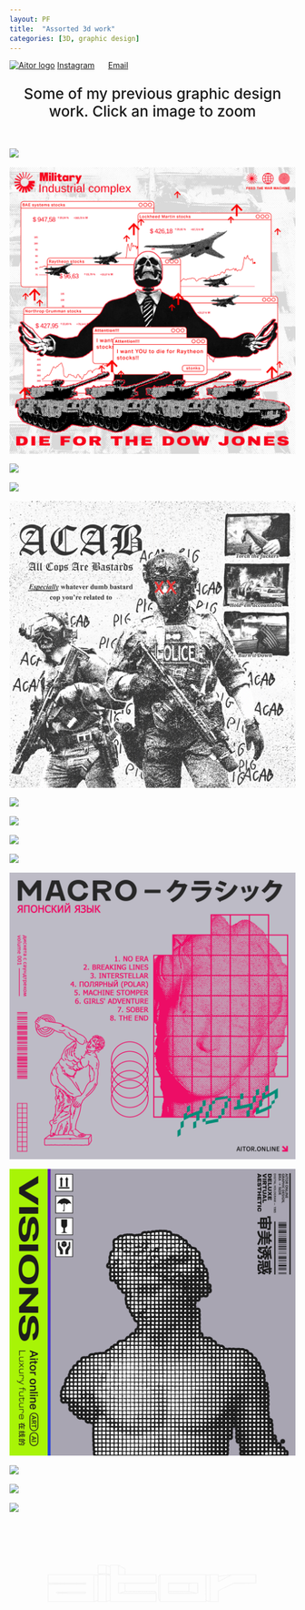 ```yaml
---
layout: PF
title:  "Assorted 3d work"
categories: [3D, graphic design]
---
```

<div id="headerDiv" class="w1200">
	<a href="/" id="navLogoLink" style="margin-bottom: 0; margin-right: auto;"><img src="{{ site.baseurl }}/media/svg/AitorLogo.svg" id="navLogo" alt="Aitor logo"></a>
	<a href="https://www.instagram.com/aitor.online/"class="PFlink" style="margin-right: 20px;">Instagram</a>
	<a href="mailto:aitor.online555@gmail.com"class="PFlink">Email</a>
</div>
<div class="w1200" style="margin-bottom: 50px;">
		<p style="font-size:26px; text-align: center; font-weight: 500;">
			Some of my previous graphic design work. Click an image to zoom
		</p>
</div>
<div id="PFimgContainer" class="w1200">
	<div class="twoImg imgRow">
			<p><img src="/media/images/PF/yugo.png" class="zoom"></p>
			<p><img src="/media/images/PF/diejones.png" class="zoom"></p>
	</div>
	<div class="threeImg imgRow">
			<p><img src="/media/images/PF/annex.png" class="zoom"></p>
			<p><img src="/media/images/PF/specops.png" class="zoom"></p>
			<p><img src="/media/images/PF/acabWHITE.png" class="zoom"></p>
	</div>
	<div class="threeImg imgRow">
			<p><img src="/media/images/PF/based.png" class="zoom"></p>
			<p><img src="/media/images/PF/romance.png" class="zoom"></p>
			<p><img src="/media/images/PF/reciprocity.png" class="zoom"></p>
	</div>
	<div class="threeImg imgRow">
			<p><img src="/media/images/PF/AOE.png" class="zoom"></p>
			<p><img src="/media/images/PF/macro.png" class="zoom"></p>
			<p><img src="/media/images/PF/visions.png" class="zoom"></p>
	</div>
	<div class="threeImg imgRow">
			<p><img src="/media/images/PF/moodBlack.png" class="zoom"></p>
			<p><img src="/media/images/PF/moodGray.png" class="zoom"></p>
			<p><img src="/media/images/PF/moodWhite.png" class="zoom"></p>
	</div>
</div>

<div style="width: 100%; display: flex; justify-content: center; pointer-events: none; user-select: none;">
	<img src="/media/images/PF/gif2.gif" style="width: 400px; opacity: 0.2; transform: translate(0, -90px);">
</div>
